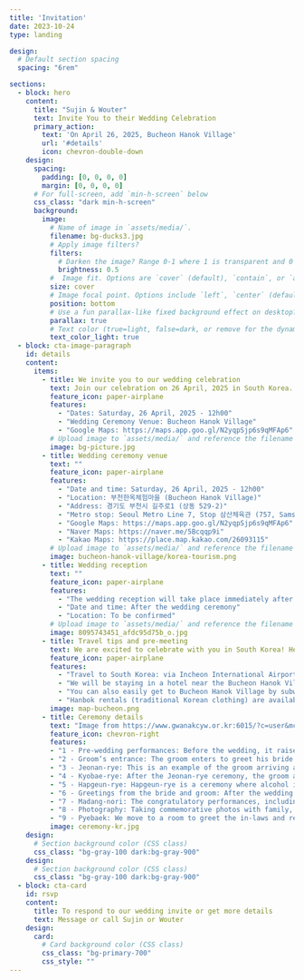 ```yaml
---
title: 'Invitation'
date: 2023-10-24
type: landing

design:
  # Default section spacing
  spacing: "6rem"

sections:
  - block: hero
    content:
      title: "Sujin & Wouter"
      text: Invite You to their Wedding Celebration
      primary_action:
        text: 'On April 26, 2025, Bucheon Hanok Village'
        url: '#details'
        icon: chevron-double-down
    design:
      spacing:
        padding: [0, 0, 0, 0]
        margin: [0, 0, 0, 0]
      # For full-screen, add `min-h-screen` below
      css_class: "dark min-h-screen"
      background:
        image:
          # Name of image in `assets/media/`.
          filename: bg-ducks3.jpg
          # Apply image filters?
          filters:
            # Darken the image? Range 0-1 where 1 is transparent and 0 is opaque.
            brightness: 0.5
          #  Image fit. Options are `cover` (default), `contain`, or `actual` size.
          size: cover
          # Image focal point. Options include `left`, `center` (default), or `right`.
          position: bottom
          # Use a fun parallax-like fixed background effect on desktop? true/false
          parallax: true
          # Text color (true=light, false=dark, or remove for the dynamic theme color).
          text_color_light: true
  - block: cta-image-paragraph
    id: details
    content:
      items:
        - title: We invite you to our wedding celebration
          text: Join our celebration on 26 April, 2025 in South Korea.
          feature_icon: paper-airplane
          features:
            - "Dates: Saturday, 26 April, 2025 - 12h00"
            - "Wedding Ceremony Venue: Bucheon Hanok Village"
            - "Google Maps: https://maps.app.goo.gl/N2yqpSjp6s9qMFAp6"
          # Upload image to `assets/media/` and reference the filename here
          image: bg-picture.jpg
        - title: Wedding ceremony venue
          text: ""
          feature_icon: paper-airplane
          features:
            - "Date and time: Saturday, 26 April, 2025 - 12h00"
            - "Location: 부천한옥체험마을 (Bucheon Hanok Village)"
            - "Address: 경기도 부천시 길주로1 (상동 529-2)"
            - "Metro stop: Seoul Metro Line 7, Stop 삼산체육관 (757, Samsan Gymnasium)"
            - "Google Maps: https://maps.app.goo.gl/N2yqpSjp6s9qMFAp6"
            - "Naver Maps: https://naver.me/5Bcqqp9i"
            - "Kakao Maps: https://place.map.kakao.com/26093115"
          # Upload image to `assets/media/` and reference the filename here
          image: bucheon-hanok-village/korea-tourism.png
        - title: Wedding reception
          text: ""
          feature_icon: paper-airplane
          features:
            - "The wedding reception will take place immediately after the ceremony."
            - "Date and time: After the wedding ceremony"
            - "Location: To be confirmed"
          # Upload image to `assets/media/` and reference the filename here
          image: 8095743451_afdc95d75b_o.jpg
        - title: Travel tips and pre-meeting
          text: We are excited to celebrate with you in South Korea! Here’s some helpful information for your journey planning.
          feature_icon: paper-airplane
          features:
            - "Travel to South Korea: via Incheon International Airport (ICN), the main airport serving Seoul. Be here a day or two in advance."
            - "We will be staying in a hotel near the Bucheon Hanok Village. Feel free to meet us there and book accommodation in the neighborhood."
            - "You can also easily get to Bucheon Hanok Village by subway from central Seoul—approximately an hour away (Seoul Metro Line 7, Stop 삼산체육관 (757, Samsan Gymnasium))."
            - "Hanbok rentals (traditional Korean clothing) are available near the Bucheon Hanok Village or in central Seoul. We’ll be wearing them, but they’re completely optional. More information will be provided soon!"
          image: map-bucheon.png
        - title: Ceremony details
          text: "Image from https://www.gwanakcyw.or.kr:6015/?c=user&mcd=gkd0002"
          feature_icon: chevron-right
          features:
          - "1 - Pre-wedding performances: Before the wedding, it raises the mood of the wedding hall and announces the upcoming wedding. There are performances of pungmul, nabal, etc."
          - "2 - Groom’s entrance: The groom enters to greet his bride."
          - "3 - Jeonan-rye: This is an example of the groom arriving at the bride's house with his father-in-law and giving a goose to the bride's mother. The goose is a symbol of a promise to maintain a relationship for the rest of one's life once a relationship is formed. In the past, a live goose was used, but these days, a wooden goose is used instead."
          - "4 - Kyobae-rye: After the Jeonan-rye ceremony, the groom and bride greet each other for the first time at the invitation hall, and the groom and bride bow to each other. With this Gyobae ceremony, the groom and bride promise to live together for a hundred years."
          - "5 - Hapgeun-rye: Hapgeun-rye is a ceremony where alcohol is poured into a cup and a gourd and drunk separately. The gourd was originally one and divided into two, and the two become one again, symbolizing the unity of the couple."
          - "6 - Greetings from the bride and groom: After the wedding ceremony, all the formalities of the wedding ceremony are over. The bride and groom express their gratitude to the guests who came to see them."
          - "7 - Madang-nori: The congratulatory performances, including a congratulatory performance prepared by the groom and bride's friends, along with samulnori and celebratory dances, will all be performed together."
          - "8 - Photography: Taking commemorative photos with family, relatives, and friends."
          - "9 - Pyebaek: We move to a room to greet the in-laws and relatives."
          image: ceremony-kr.jpg
    design:
      # Section background color (CSS class)
      css_class: "bg-gray-100 dark:bg-gray-900"     
    design:
      # Section background color (CSS class)
      css_class: "bg-gray-100 dark:bg-gray-900"
  - block: cta-card
    id: rsvp
    content:
      title: To respond to our wedding invite or get more details
      text: Message or call Sujin or Wouter
    design:
      card:
        # Card background color (CSS class)
        css_class: "bg-primary-700"
        css_style: ""
---
```

